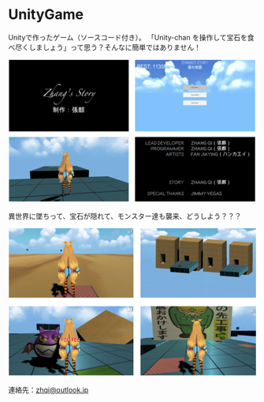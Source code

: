 # UnityGame

Unityで作ったゲーム（ソースコード付き）。
「Unity-chan を操作して宝石を食べ尽くしましょう」って思う？そんなに簡単ではありません！
<p align="center">
  <img width="700" src="https://github.com/chouki-zhang/UnityGame/blob/master/introduction/1.png" alt="SRN">
</p>
異世界に墜ちって、宝石が隠れて、モンスター達も襲来、どうしよう？？？
<p align="center">
  <img width="700" src="https://github.com/chouki-zhang/UnityGame/blob/master/introduction/2.png" alt="SRN">
</p>

連絡先：zhqi@outlook.jp
